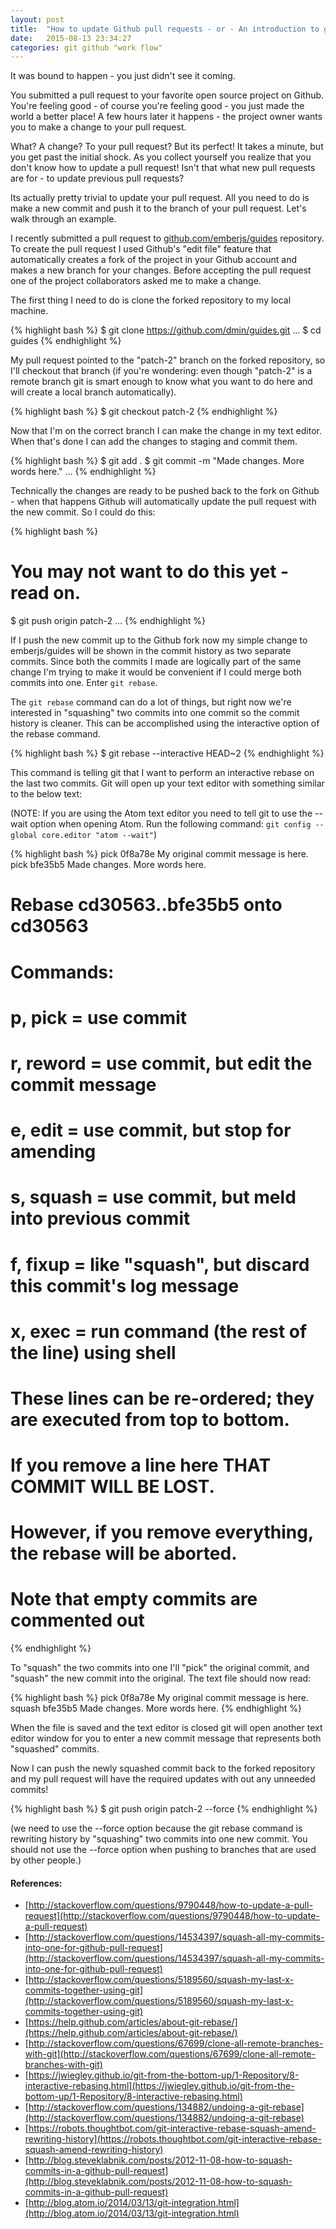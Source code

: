 ```yaml
---
layout: post
title:  "How to update Github pull requests - or - An introduction to git rebase"
date:   2015-08-13 23:34:27
categories: git github "work flow"
---
```

It was bound to happen - you just didn't see it coming.

You submitted a pull request to your favorite open source project on Github. You're feeling good - of course you're feeling good - you just made the world a better place! A few hours later it happens - the project owner wants you to make a change to your pull request.

What? A change? To your pull request? But its perfect! It takes a minute, but you get past the initial shock. As you collect yourself you realize that you don't know how to update a pull request! Isn't that what new pull requests are for - to update previous pull requests?

Its actually pretty trivial to update your pull request. All you need to do is make a new commit and push it to the branch of your pull request. Let's walk through an example.

I recently submitted a pull request to [github.com/emberjs/guides](https://github.com/emberjs/guides) repository. To create the pull request I used Github's "edit file" feature that automatically creates a fork of the project in your Github account and makes a new branch for your changes. Before accepting the pull request one of the project collaborators asked me to make a change.

The first thing I need to do is clone the forked repository to my local machine.

{% highlight bash %}
$ git clone https://github.com/dmin/guides.git
...
$ cd guides
{% endhighlight %}

My pull request pointed to the "patch-2" branch on the forked repository, so I'll checkout that branch (if you're wondering: even though "patch-2" is a remote branch git is smart enough to know what you want to do here and will create a local branch automatically).

{% highlight bash %}
$ git checkout patch-2
{% endhighlight %}

Now that I'm on the correct branch I can make the change in my text editor. When that's done I can add the changes to staging and commit them.

{% highlight bash %}
$ git add .
$ git commit -m "Made changes. More words here."
...
{% endhighlight %}

Technically the changes are ready to be pushed back to the fork on Github - when that happens Github will automatically update the pull request with the new commit. So I could do this:

{% highlight bash %}
# You may not want to do this yet - read on.
$ git push origin patch-2
...
{% endhighlight %}

If I push the new commit up to the Github fork now my simple change to emberjs/guides will be shown in the commit history as two separate commits. Since both the commits I made are logically part of the same change I'm trying to make it would be convenient if I could merge both commits into one. Enter ```git rebase```.

The ```git rebase``` command can do a lot of things, but right now we're interested in "squashing" two commits into one commit so the commit history is cleaner.  This can be accomplished using the interactive option of the rebase command.

{% highlight bash %}
$ git rebase --interactive HEAD~2
{% endhighlight %}

This command is telling git that I want to perform an interactive rebase on the last two commits. Git will open up your text editor with something similar to the below text:

(NOTE: If you are using the Atom text editor you need to tell git to use the --wait option when opening Atom. Run the following command: ```git config --global core.editor "atom --wait"```)

{% highlight bash %}
pick 0f8a78e My original commit message is here.
pick bfe35b5 Made changes. More words here.

# Rebase cd30563..bfe35b5 onto cd30563
#
# Commands:
#  p, pick = use commit
#  r, reword = use commit, but edit the commit message
#  e, edit = use commit, but stop for amending
#  s, squash = use commit, but meld into previous commit
#  f, fixup = like "squash", but discard this commit's log message
#  x, exec = run command (the rest of the line) using shell
#
# These lines can be re-ordered; they are executed from top to bottom.
#
# If you remove a line here THAT COMMIT WILL BE LOST.
#
# However, if you remove everything, the rebase will be aborted.
#
# Note that empty commits are commented out
{% endhighlight %}

To "squash" the two commits into one I'll "pick" the original commit, and "squash" the new commit into the original. The text file should now read:

{% highlight bash %}
pick 0f8a78e My original commit message is here.
squash bfe35b5 Made changes. More words here.
{% endhighlight %}

When the file is saved and the text editor is closed git will open another text editor window for you to enter a new commit message that represents both "squashed" commits.

Now I can push the newly squashed commit back to the forked repository and my pull request will have the required updates with out any unneeded commits!

{% highlight bash %}
$ git push origin patch-2 --force
{% endhighlight %}

(we need to use the --force option because the git rebase command is rewriting history by "squashing" two commits into one new commit. You should not use the --force option when pushing to branches that are used by other people.)

#### References:
- [http://stackoverflow.com/questions/9790448/how-to-update-a-pull-request](http://stackoverflow.com/questions/9790448/how-to-update-a-pull-request)
- [http://stackoverflow.com/questions/14534397/squash-all-my-commits-into-one-for-github-pull-request](http://stackoverflow.com/questions/14534397/squash-all-my-commits-into-one-for-github-pull-request)
- [http://stackoverflow.com/questions/5189560/squash-my-last-x-commits-together-using-git](http://stackoverflow.com/questions/5189560/squash-my-last-x-commits-together-using-git)
- [https://help.github.com/articles/about-git-rebase/](https://help.github.com/articles/about-git-rebase/)
- [http://stackoverflow.com/questions/67699/clone-all-remote-branches-with-git](http://stackoverflow.com/questions/67699/clone-all-remote-branches-with-git)
- [https://jwiegley.github.io/git-from-the-bottom-up/1-Repository/8-interactive-rebasing.html](https://jwiegley.github.io/git-from-the-bottom-up/1-Repository/8-interactive-rebasing.html)
- [http://stackoverflow.com/questions/134882/undoing-a-git-rebase](http://stackoverflow.com/questions/134882/undoing-a-git-rebase)
- [https://robots.thoughtbot.com/git-interactive-rebase-squash-amend-rewriting-history](https://robots.thoughtbot.com/git-interactive-rebase-squash-amend-rewriting-history)
- [http://blog.steveklabnik.com/posts/2012-11-08-how-to-squash-commits-in-a-github-pull-request](http://blog.steveklabnik.com/posts/2012-11-08-how-to-squash-commits-in-a-github-pull-request)
- [http://blog.atom.io/2014/03/13/git-integration.html](http://blog.atom.io/2014/03/13/git-integration.html)
